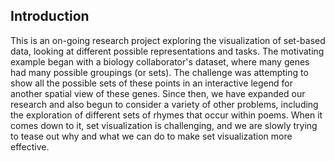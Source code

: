 Introduction
------------

This is an on-going research project exploring the visualization of set-based data, looking at different possible representations and tasks. The motivating example began with a biology collaborator's dataset, where many genes had many possible groupings (or sets). The challenge was attempting to show all the possible sets of these points in an interactive legend for another spatial view of these genes. Since then, we have expanded our research and also begun to consider a variety of other problems, including the exploration of different sets of rhymes that occur within poems. When it comes down to it, set visualization is challenging, and we are slowly trying to tease out why and what we can do to make set visualization more effective.

